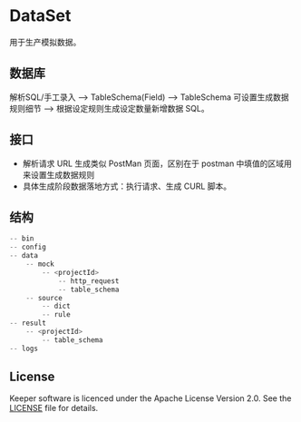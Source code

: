 # DataSet

用于生产模拟数据。

## 数据库
        
解析SQL/手工录入 --> TableSchema(Field) --> TableSchema 可设置生成数据规则细节 --> 根据设定规则生成设定数量新增数据 SQL。


## 接口

- 解析请求 URL 生成类似 PostMan 页面，区别在于 postman 中填值的区域用来设置生成数据规则
- 具体生成阶段数据落地方式：执行请求、生成 CURL 脚本。

## 结构

```C
-- bin
-- config
-- data
    -- mock
        -- <projectId>
            -- http_request
            -- table_schema
    -- source
        -- dict
        -- rule
-- result
    -- <projectId>
        -- table_schema
-- logs
```


## License

Keeper software is licenced under the Apache License Version 2.0. See the [LICENSE](https://github.com/lazecoding/DataSet/blob/main/LICENSE) file for details.